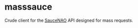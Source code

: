 masssauce
=========

Crude client for the [SauceNAO] API designed for mass requests.

[saucenao]: https://saucenao.com/
